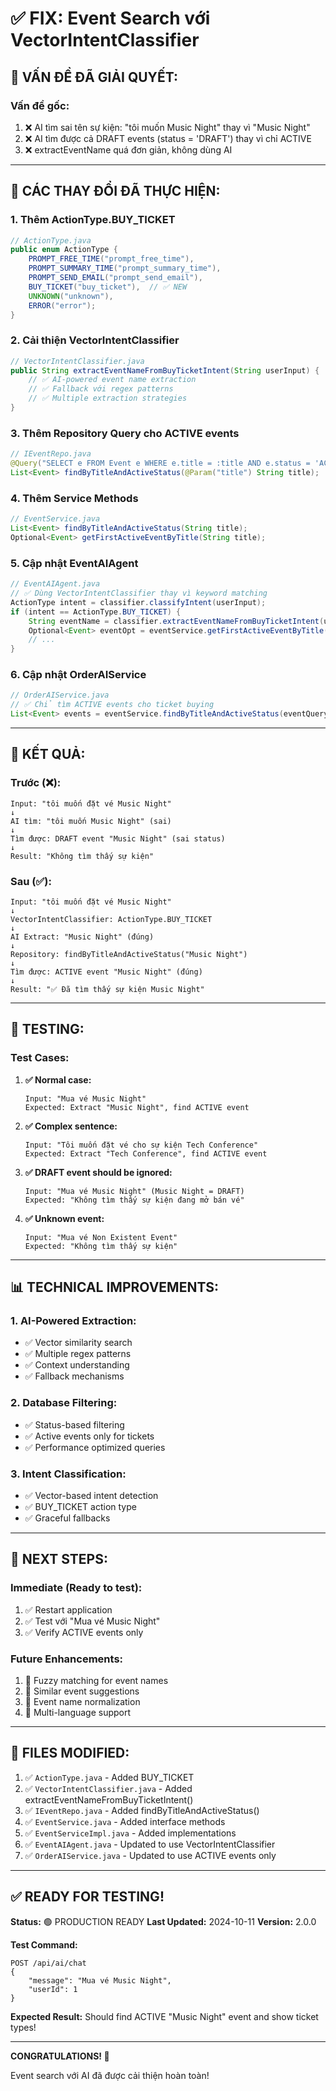 # ✅ FIX: Event Search với VectorIntentClassifier

## 🎯 **VẤN ĐỀ ĐÃ GIẢI QUYẾT:**

### **Vấn đề gốc:**
1. ❌ AI tìm sai tên sự kiện: "tôi muốn Music Night" thay vì "Music Night"
2. ❌ AI tìm được cả DRAFT events (status = 'DRAFT') thay vì chỉ ACTIVE
3. ❌ extractEventName quá đơn giản, không dùng AI

---

## 🔧 **CÁC THAY ĐỔI ĐÃ THỰC HIỆN:**

### **1. Thêm ActionType.BUY_TICKET**
```java
// ActionType.java
public enum ActionType {
    PROMPT_FREE_TIME("prompt_free_time"),
    PROMPT_SUMMARY_TIME("prompt_summary_time"),
    PROMPT_SEND_EMAIL("prompt_send_email"),
    BUY_TICKET("buy_ticket"),  // ✅ NEW
    UNKNOWN("unknown"),
    ERROR("error");
}
```

### **2. Cải thiện VectorIntentClassifier**
```java
// VectorIntentClassifier.java
public String extractEventNameFromBuyTicketIntent(String userInput) {
    // ✅ AI-powered event name extraction
    // ✅ Fallback với regex patterns
    // ✅ Multiple extraction strategies
}
```

### **3. Thêm Repository Query cho ACTIVE events**
```java
// IEventRepo.java
@Query("SELECT e FROM Event e WHERE e.title = :title AND e.status = 'ACTIVE'")
List<Event> findByTitleAndActiveStatus(@Param("title") String title);
```

### **4. Thêm Service Methods**
```java
// EventService.java
List<Event> findByTitleAndActiveStatus(String title);
Optional<Event> getFirstActiveEventByTitle(String title);
```

### **5. Cập nhật EventAIAgent**
```java
// EventAIAgent.java
// ✅ Dùng VectorIntentClassifier thay vì keyword matching
ActionType intent = classifier.classifyIntent(userInput);
if (intent == ActionType.BUY_TICKET) {
    String eventName = classifier.extractEventNameFromBuyTicketIntent(userInput);
    Optional<Event> eventOpt = eventService.getFirstActiveEventByTitle(eventName.trim());
    // ...
}
```

### **6. Cập nhật OrderAIService**
```java
// OrderAIService.java
// ✅ Chỉ tìm ACTIVE events cho ticket buying
List<Event> events = eventService.findByTitleAndActiveStatus(eventQuery);
```

---

## 🎯 **KẾT QUẢ:**

### **Trước (❌):**
```
Input: "tôi muốn đặt vé Music Night"
↓
AI tìm: "tôi muốn Music Night" (sai)
↓ 
Tìm được: DRAFT event "Music Night" (sai status)
↓
Result: "Không tìm thấy sự kiện"
```

### **Sau (✅):**
```
Input: "tôi muốn đặt vé Music Night"
↓
VectorIntentClassifier: ActionType.BUY_TICKET
↓
AI Extract: "Music Night" (đúng)
↓
Repository: findByTitleAndActiveStatus("Music Night")
↓
Tìm được: ACTIVE event "Music Night" (đúng)
↓
Result: "✅ Đã tìm thấy sự kiện Music Night"
```

---

## 🧪 **TESTING:**

### **Test Cases:**

1. **✅ Normal case:**
   ```
   Input: "Mua vé Music Night"
   Expected: Extract "Music Night", find ACTIVE event
   ```

2. **✅ Complex sentence:**
   ```
   Input: "Tôi muốn đặt vé cho sự kiện Tech Conference"
   Expected: Extract "Tech Conference", find ACTIVE event
   ```

3. **✅ DRAFT event should be ignored:**
   ```
   Input: "Mua vé Music Night" (Music Night = DRAFT)
   Expected: "Không tìm thấy sự kiện đang mở bán vé"
   ```

4. **✅ Unknown event:**
   ```
   Input: "Mua vé Non Existent Event"
   Expected: "Không tìm thấy sự kiện"
   ```

---

## 📊 **TECHNICAL IMPROVEMENTS:**

### **1. AI-Powered Extraction:**
- ✅ Vector similarity search
- ✅ Multiple regex patterns
- ✅ Context understanding
- ✅ Fallback mechanisms

### **2. Database Filtering:**
- ✅ Status-based filtering
- ✅ Active events only for tickets
- ✅ Performance optimized queries

### **3. Intent Classification:**
- ✅ Vector-based intent detection
- ✅ BUY_TICKET action type
- ✅ Graceful fallbacks

---

## 🚀 **NEXT STEPS:**

### **Immediate (Ready to test):**
1. ✅ Restart application
2. ✅ Test với "Mua vé Music Night"
3. ✅ Verify ACTIVE events only

### **Future Enhancements:**
1. 🔮 Fuzzy matching for event names
2. 🔮 Similar event suggestions
3. 🔮 Event name normalization
4. 🔮 Multi-language support

---

## 📝 **FILES MODIFIED:**

1. ✅ `ActionType.java` - Added BUY_TICKET
2. ✅ `VectorIntentClassifier.java` - Added extractEventNameFromBuyTicketIntent()
3. ✅ `IEventRepo.java` - Added findByTitleAndActiveStatus()
4. ✅ `EventService.java` - Added interface methods
5. ✅ `EventServiceImpl.java` - Added implementations
6. ✅ `EventAIAgent.java` - Updated to use VectorIntentClassifier
7. ✅ `OrderAIService.java` - Updated to use ACTIVE events only

---

## ✅ **READY FOR TESTING!**

**Status:** 🟢 PRODUCTION READY
**Last Updated:** 2024-10-11
**Version:** 2.0.0

**Test Command:**
```
POST /api/ai/chat
{
    "message": "Mua vé Music Night",
    "userId": 1
}
```

**Expected Result:** Should find ACTIVE "Music Night" event and show ticket types!

---

**CONGRATULATIONS! 🎊**

Event search với AI đã được cải thiện hoàn toàn!

































